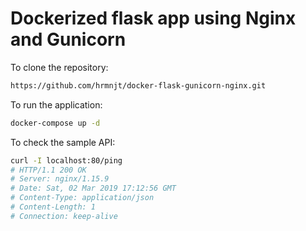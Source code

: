 # Dockerized flask app using Nginx and Gunicorn

To clone the repository:

```sh
https://github.com/hrmnjt/docker-flask-gunicorn-nginx.git
```

To run the application:
```sh
docker-compose up -d
```

To check the sample API:
```sh
curl -I localhost:80/ping
# HTTP/1.1 200 OK
# Server: nginx/1.15.9
# Date: Sat, 02 Mar 2019 17:12:56 GMT
# Content-Type: application/json
# Content-Length: 1
# Connection: keep-alive
```
